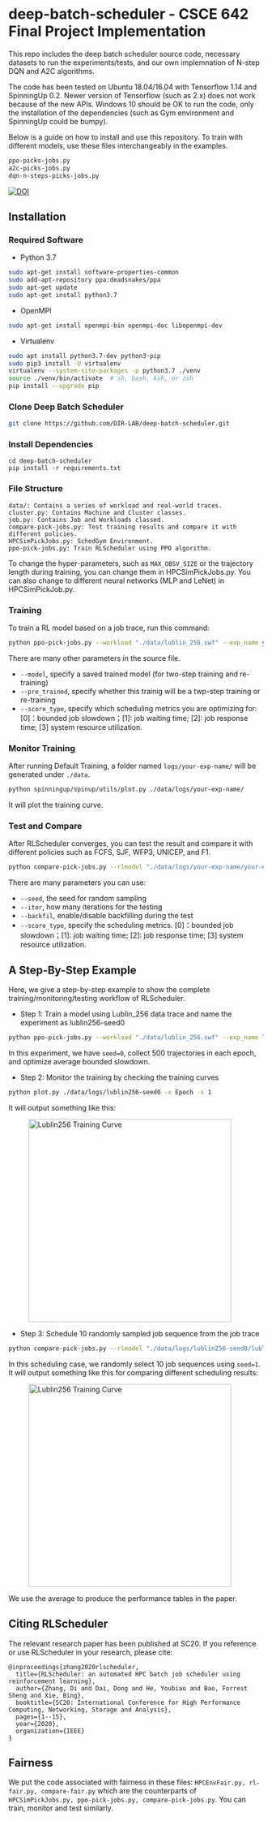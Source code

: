 # deep-batch-scheduler - CSCE 642 Final Project Implementation
This repo includes the deep batch scheduler source code, necessary datasets to run the experiments/tests, and our own implemnation of N-step DQN and A2C algorithms. 

The code has been tested on Ubuntu 18.04/16.04 with Tensorflow 1.14 and SpinningUp 0.2. Newer version of Tensorflow (such as 2.x) does not work because of the new APIs. Windows 10 should be OK to run the code, only the installation of the dependencies (such as Gym environment and SpinningUp could be bumpy).

Below is a guide on how to install and use this repository. To train with different models, use these files interchangeably in the examples.
```bash
ppo-picks-jobs.py
a2c-picks-jobs.py
dqn-n-steps-picks-jobs.py
```
[![DOI](https://zenodo.org/badge/DOI/10.5281/zenodo.4009286.svg)](https://doi.org/10.5281/zenodo.4009286)

## Installation

### Required Software
* Python 3.7
```bash
sudo apt-get install software-properties-common
sudo add-apt-repository ppa:deadsnakes/ppa
sudo apt-get update
sudo apt-get install python3.7
```
* OpenMPI 
```bash
sudo apt-get install openmpi-bin openmpi-doc libopenmpi-dev
```

* Virtualenv
```bash
sudo apt install python3.7-dev python3-pip
sudo pip3 install -U virtualenv
virtualenv --system-site-packages -p python3.7 ./venv
source ./venv/bin/activate  # sh, bash, ksh, or zsh
pip install --upgrade pip
```

### Clone Deep Batch Scheduler
```bash
git clone https://github.com/DIR-LAB/deep-batch-scheduler.git
```

### Install Dependencies
```shell script
cd deep-batch-scheduler
pip install -r requirements.txt
```

### File Structure

```
data/: Contains a series of workload and real-world traces.
cluster.py: Contains Machine and Cluster classes.
job.py: Contains Job and Workloads classed. 
compare-pick-jobs.py: Test training results and compare it with different policies.
HPCSimPickJobs.py: SchedGym Environment.
ppo-pick-jobs.py: Train RLScheduler using PPO algorithm.
```

To change the hyper-parameters, such as `MAX_OBSV_SIZE` or the trajectory length during training, you can change them in HPCSimPickJobs.py. You can also change to different neural networks (MLP and LeNet) in HPCSimPickJob.py. 

### Training
To train a RL model based on a job trace, run this command:
```bash
python ppo-pick-jobs.py --workload "./data/lublin_256.swf" --exp_name your-exp-name --trajs 500 --seed 0
```
There are many other parameters in the source file.
* `--model`, specify a saved trained model (for two-step training and re-training)
* `--pre_trained`, specify whether this trainig will be a twp-step training or re-training
* `--score_type`, specify which scheduling metrics you are optimizing for: [0]：bounded job slowdown；[1]: job waiting time; [2]: job response time; [3] system resource utilization.

### Monitor Training 

After running Default Training, a folder named `logs/your-exp-name/` will be generated under `./data`. 

```bash
python spinningup/spinup/utils/plot.py ./data/logs/your-exp-name/
```

It will plot the training curve.

### Test and Compare

After RLScheduler converges, you can test the result and compare it with different policies such as FCFS, SJF, WFP3, UNICEP, and F1.

```bash
python compare-pick-jobs.py --rlmodel "./data/logs/your-exp-name/your-exp-name_s0/" --workload "./data/lublin_256.swf" --len 2048 --iter 10
```
There are many parameters you can use:
* `--seed`, the seed for random sampling
* `--iter`, how many iterations for the testing
* `--backfil`, enable/disable backfilling during the test
* `--score_type`, specify the scheduling metrics. [0]：bounded job slowdown；[1]: job waiting time; [2]: job response time; [3] system resource utilization.

## A Step-By-Step Example

Here, we give a step-by-step example to show the complete training/monitoring/testing workflow of RLScheduler.

* Step 1: Train a model using Lublin_256 data trace and name the experiment as lublin256-seed0 
```bash
python ppo-pick-jobs.py --workload "./data/lublin_256.swf" --exp_name lublin256-seed0 --trajs 500 --seed 0
```
In this experiment, we have `seed=0`, collect 500 trajectories in each epoch, and optimize average bounded slowdown. 

* Step 2: Monitor the training by checking the training curves
```bash
python plot.py ./data/logs/lublin256-seed0 -x Epoch -s 1
```
It will output something like this:
<figure>
	<img align="middle" src="https://github.com/DIR-LAB/deep-batch-scheduler/blob/master/trained_models/resources/lublin256_training_epoch.png" alt="Lublin256 Training Curve"/ width="400">
</figure>

* Step 3: Schedule 10 randomly sampled job sequence from the job trace
```bash
python compare-pick-jobs.py --rlmodel "./data/logs/lublin256-seed0/lublin256-seed0_s0/" --workload "./data/lublin_256.swf" --seed 1 --len 1024 --iter 10
```
In this scheduling case, we randomly select 10 job sequences using `seed=1`. It will output something like this for comparing different scheduling results:
<figure>
	<img align="middle" src="https://github.com/DIR-LAB/deep-batch-scheduler/blob/master/trained_models/resources/lublin256_1024.png" alt="Lublin256 Training Curve"/ width="400">
</figure>
We use the average to produce the performance tables in the paper.

## Citing RLScheduler
The relevant research paper has been published at SC20. If you reference or use RLScheduler in your research, please cite:

```
@inproceedings{zhang2020rlscheduler,
  title={RLScheduler: an automated HPC batch job scheduler using reinforcement learning},
  author={Zhang, Di and Dai, Dong and He, Youbiao and Bao, Forrest Sheng and Xie, Bing},
  booktitle={SC20: International Conference for High Performance Computing, Networking, Storage and Analysis},
  pages={1--15},
  year={2020},
  organization={IEEE}
}
```

## Fairness

We put the code associated with fairness in these files: `HPCEnvFair.py, rl-fair.py, compare-fair.py` which are the
counterparts of `HPCSimPickJobs.py, ppo-pick-jobs.py, compare-pick-jobs.py`. You can train, monitor and test similarly.
